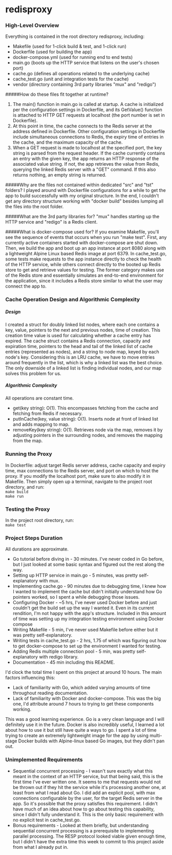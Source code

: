 # redisproxy

### High-Level Overview
Everything is contained in the root directory redisproxy, including:
- Makefile (used for 1-click build & test, and 1-click run)
- Dockerfile (used for building the app)
- docker-compose.yml (used for running end to end tests)
- main.go (boots up the HTTP service that listens on the user's chosen port)
- cache.go (defines all operations related to the underlying cache)
- cache_test.go (unit and integration tests for the cache)
- vendor (directory containing 3rd party libraries "mux" and "redigo")

#####How do these files fit together at runtime?
1. The main() function in main.go is called at startup. A cache is initialized 
per the configuration settings in Dockerfile, and its GetValue() function is attached
to HTTP GET requests at localhost (the port number is set in Dockerfile).
2. At this point in time, the cache connects to the Redis server at the address defined 
in Dockerfile. Other configuration settings in Dockerfile include simultaneous connections
to Redis, the expiry time of entries in the cache, and the maximum capacity of the cache.
3. When a GET request is made to localhost at the specified port, the key string is parsed
from the request header. If the cache currently contains an entry with the given key,
the app returns an HTTP response of the associated value string. If not, the app retrieves
the value from Redis, querying the linked Redis server with a "GET" command. If this also returns
nothing, an empty string is returned. 

#####Why are the files not contained within dedicated "src" and "tst" folders?
I played around with Dockerfile configurations for a while to get the app to build 
successfully with my original structure. In the end, I couldn't get any directory structure
working with "docker build" besides lumping all the files into the root folder.

#####What are the 3rd party libraries for?
"mux" handles starting up the HTTP service and "redigo" is a Redis client.

#####What is docker-compose used for?
If you examine Makefile, you'll see the sequence of events that occurs when you run
"make test". First, any currently active containers started with docker-compose are shut down.
Then, we build the app and boot up an app instance at port 8080 along with a lightweight
Alpine Linux based Redis image at port 6379. In cache_test.go, some tests make requests
to the app instance directly to check the health of the HTTP service, while others connect directly
to the booted up Redis store to get and retrieve values for testing. The former category
makes use of the Redis store and essentially simulates an end-to-end environment for the application,
since it includes a Redis store similar to what the user may connect the app to.

### Cache Operation Design and Algorithmic Complexity
##### Design
I created a struct for doubly linked list nodes, where each one contains a key, value, pointers to the next and previous nodes, time of creation. This 
creation time value is used for calculating whether a cache entry has expired. The cache struct contains a Redis
connection, capacity and expiration time, pointers to the head and tail of the linked list of 
cache entries (represented as nodes), and a string to node map, keyed by each node's key. Considering this is
an LRU cache, we have to move entries around frequently in the list, which is why a linked list was the best choice.
The only downside of a linked list is finding individual nodes, and our map solves this problem for us.

##### Algorithmic Complexity
All operations are constant time.
- get(key string): O(1). This encompasses fetching from the cache and fetching from Redis if necessary.
- putInCache(key, value string): O(1). Inserts node at front of linked list and adds mapping to map.
- removeKey(key string): O(1). Retrieves node via the map, removes it by adjusting pointers in the surrounding nodes,
and removes the mapping from the map.

### Running the Proxy 
In Dockerfile: adjust target Redis server address, cache capacity and expiry time, max connections to the Redis server, 
and port on which to host the proxy. If you modify the localhost port, make sure to also modify it in Makefile. Then simply open up a terminal, navigate to the project root directory, and run:
<br/>`make build`<br/>`make run`

### Testing the Proxy
In the project root directory, run:
<br/>`make test`

### Project Steps Duration
All durations are approximate.
- Go tutorial before diving in - 30 minutes. I've never coded in Go before, but I just looked at some basic syntax and figured out the rest along the way.
- Setting up HTTP service in main.go - 5 minutes, was pretty self-explanatory with mux.
- Implementing cache.go - 90 minutes due to debugging time, I knew how I wanted to implement the cache but didn't initially understand how Go pointers worked, so I spent a while debugging those issues.
- Configuring Docker - ~5 hrs, I've never used Docker before and just couldn't get the build set up the way I wanted it. Even in its current rendition, I'm not happy with the app's structure. Included in this amount of time was setting up my integration testing environment
using Docker compose
- Writing Makefile - 5 min, I've never used Makefile before either but it was pretty self-explanatory.
- Writing tests in cache_test.go - 2 hrs, 1.75 of which was figuring out how to get docker-compose to set up the environment I wanted for testing.
- Adding Redis multiple connection pool - 5 min, was pretty self-explanatory with redigo library.
- Documentation - 45 min including this README.

I'd clock the total time I spent on this project at around 10 hours. The main factors influencing this:
- Lack of familiarity with Go, which added varying amounts of time throughout reading documentation.
- Lack of familiarity with Docker and docker-compose. This was the big one, I'd attribute around 7 hours to trying to get these components working.

This was a good learning experience. Go is a very clean language and I will definitely use it in the future. Docker is also incredibly useful, I learned a lot about how to use it
but still have quite a ways to go. I spent a lot of time trying to create an extremely lightweight image for the app by using multi-stage Docker builds with Alpine-linux based
Go images, but they didn't pan out.

### Unimplemented Requirements 
- Sequential concurrent processing - I wasn't sure exactly what this meant in the context of an HTTP service, but that being said,
this is the first time I've ever written one. It seems to me that requests would not be thrown out if they hit the service while
it's processing another one, at least from what I read about Go. I did add an explicit pool, with max connections configurable by the user,
for the target Redis server in the app. So it's possible that the proxy satisfies this requirement. I didn't have much of an idea about how to
go about testing this capability, since I didn't fully understand it. This is the only basic requirement with no explicit test in 
cache_test.go.
- Bonus requirements - Looked at them briefly, but understanding sequential concurrent processing is a prerequisite to 
implementing parallel processing. The RESP protocol looked viable given enough time, but I didn't have the extra time 
this week to commit to this project aside from what I already put in.








